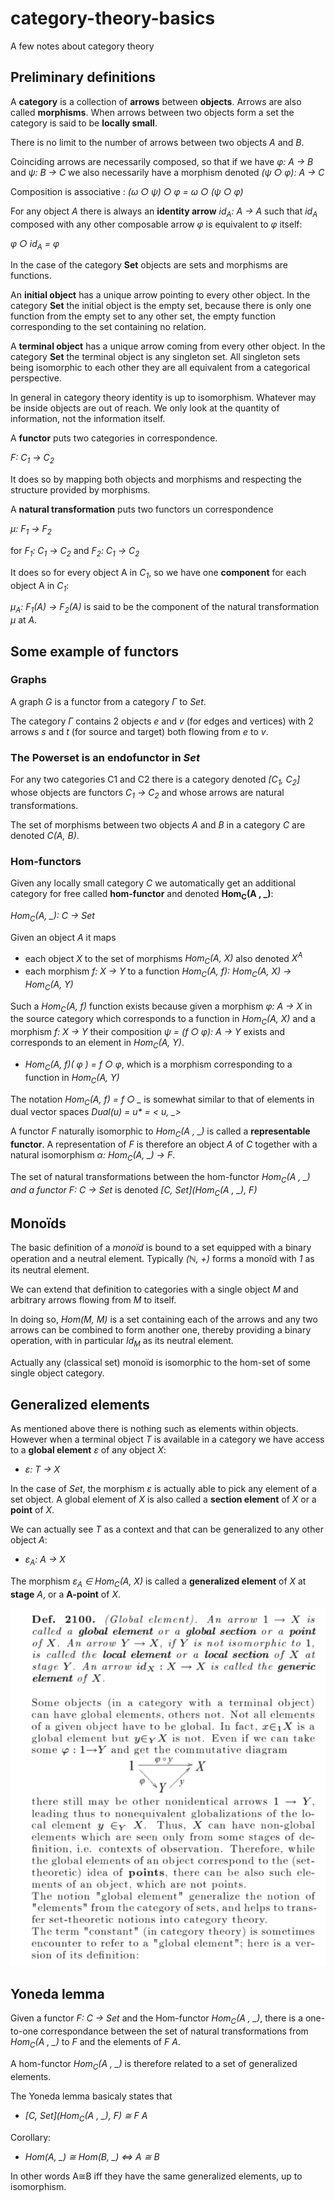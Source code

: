 # category-theory-basics
A few notes about category theory

## Preliminary definitions

A __category__ is a collection of __arrows__ between __objects__. Arrows are also called __morphisms__.
When arrows between two objects form a set the category is said to be __locally small__.

There is no limit to the number of arrows between two objects _A_ and _B_.

Coinciding arrows are necessarily composed, so that if we have _φ: A → B_ and _ψ: B → C_ 
we also necessarily have a morphism denoted _(ψ ○ φ): A → C_

Composition is associative : _(ω ○ ψ) ○ φ = ω ○ (ψ ○ φ)_

For any object *A* there is always an __identity arrow__ *id<sub>A</sub>: A → A* such that *id<sub>A</sub>* 
composed with any other composable arrow _φ_ is equivalent to _φ_ itself:

_φ ○ id<sub>A</sub> = φ_

In the case of the category __Set__ objects are sets and morphisms are functions.

An __initial object__ has a unique arrow pointing to every other object. In the category __Set__ the initial object is the empty set, 
because there is only one function from the empty set to any other set, the empty function corresponding to the set containing no relation.

A __terminal object__ has a unique arrow coming from every other object. In the category __Set__ the terminal object is any singleton set.
All singleton sets being isomorphic to each other they are all equivalent from a categorical perspective.

In general in category theory identity is up to isomorphism. Whatever may be inside objects are out of reach.
We only look at the quantity of information, not the information itself.

A __functor__ puts two categories in correspondence.

_F: C<sub>1</sub> → C<sub>2</sub>_

It does so by mapping both objects and morphisms and respecting the structure provided by morphisms.

A __natural transformation__ puts two functors un correspondence

_μ: F<sub>1</sub> → F<sub>2</sub>_

for _F<sub>1</sub>: C<sub>1</sub> → C<sub>2</sub>_ and _F<sub>2</sub>: C<sub>1</sub> → C<sub>2</sub>_

It does so for every object A in _C<sub>1</sub>_, so we have one __component__ for each object A in _C<sub>1</sub>_:

_μ<sub>A</sub>: F<sub>1</sub>(A) → F<sub>2</sub>(A)_ 
is said to be the component of the natural transformation _μ_ at _A_.

## Some example of functors

### Graphs
A graph _G_ is a functor from a category _Γ_ to _Set_.

The category _Γ_ contains 2 objects _e_ and _v_ (for edges and vertices) 
with 2 arrows _s_ and _t_ (for source and target) both flowing from _e_ to _v_.

### The Powerset is an endofunctor in _Set_
For any two categories C1 and C2 there is a category denoted _[C<sub>1</sub>, C<sub>2</sub>]_ whose objects are functors _C<sub>1</sub> → C<sub>2</sub>_ 
and whose arrows are natural transformations.

The set of morphisms between two objects _A_ and _B_ in a category _C_ are denoted _C(A, B)_.

### Hom-functors
Given any locally small category _C_ we automatically get an additional category for free 
called __hom-functor__ and denoted __Hom<sub>C</sub>(A , \_)__:

_Hom<sub>C</sub>(A, \_): C → Set_

Given an object _A_ it maps
  - each object _X_ to the set of morphisms _Hom<sub>C</sub>(A, X)_ also denoted _X<sup>A</sup>_
  - each morphism _f: X → Y_ to a function _Hom<sub>C</sub>(A, f): Hom<sub>C</sub>(A, X) → Hom<sub>C</sub>(A, Y)_
    
Such a _Hom<sub>C</sub>(A, f)_ function exists because given a morphism _φ: A → X_ in the source category which corresponds to 
a function in _Hom<sub>C</sub>(A, X)_ and a morphism _f: X → Y_ 
their composition _ψ = (f ○ φ): A → Y_ exists and corresponds to an element in _Hom<sub>C</sub>(A, Y)_.

  - _Hom<sub>C</sub>(A, f)( φ ) = f ○ φ_, which is a morphism corresponding to a function in _Hom<sub>C</sub>(A, Y)_

The notation *Hom<sub>C</sub>(A, f) = f ○ \_* is somewhat similar to that of elements in dual vector spaces *Dual(u) = u\* = < u, _>*

A functor _F_ naturally isomorphic to _Hom<sub>C</sub>(A , \_)_ is called a __representable functor__.
A representation of _F_ is therefore an object _A_ of _C_ together with a natural isomorphism 
_α: Hom<sub>C</sub>(A, \_) → F_.

The set of natural transformations between the hom-functor *Hom<sub>C</sub>(A , \_) and a functor _F: C → Set_* 
is denoted _[C, Set](Hom<sub>C</sub>(A , \_), F)_

## Monoïds

The basic definition of a _monoïd_ is bound to a set equipped with a binary operation and a neutral element.
Typically _(ℕ, +)_ forms a monoïd with _1_ as its neutral element.

We can extend that definition to categories with a single object _M_ and arbitrary arrows flowing from _M_ to itself.

In doing so, _Hom(M, M)_ is a set containing each of the arrows and any two arrows can be combined to form another one,
thereby providing a binary operation, with in particular _Id<sub>M</sub>_ as its neutral element.

Actually any (classical set) monoïd is isomorphic to the hom-set of some single object category.

## Generalized elements

As mentioned above there is nothing such as elements within objects.
However when a terminal object _T_ is available in a category we have access to a __global element__ _ε_ of any object _X_:

- _ε: T → X_

In the case of _Set_, the morphism _ε_ is actually able to pick any element of a set object. A global element of _X_ is also called a __section element__ of _X_ or a __point__ of _X_.

We can actually see _T_ as a context and that can be generalized to any other object _A_:

- _ε<sub>A</sub>: A → X_

The morphism _ε<sub>A</sub> ∈ Hom<sub>C</sub>(A, X)_ is called a __generalized element__ of _X_ at __stage__ _A_,
or a __A-point__ of _X_.

![Handbook of Mathematics, Thierry de Vialar](/global-element.png)

## Yoneda lemma

Given a functor _F: C → Set_ and the Hom-functor _Hom<sub>C</sub>(A , \_)_, there is a one-to-one correspondance between
the set of natural transformations from _Hom<sub>C</sub>(A , \_)_ to _F_ and the elements of _F A_.

A hom-functor _Hom<sub>C</sub>(A , \_)_ is therefore related to a set of generalized elements.

The Yoneda lemma basicaly states that

- _[C, Set](Hom<sub>C</sub>(A , \_), F) ≅ F A_

Corollary:
- _Hom(A, \_) ≅ Hom(B, \_) ⇔ A ≅ B_
    
In other words A≅B iff they have the same generalized elements, up to isomorphism.
